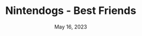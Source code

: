 ---
layout: nds
title: "Nintendogs - Best Friends"
categories:
 - approved
 - nds
 - universal
 - safe
tags:
- animals
- nintendogs
date: May 16, 2023
permalink: /games/nintendogs-best-friends/play/details
publisher: Nintendo
id: nintendogs-best-friends
---